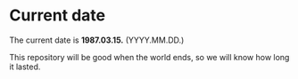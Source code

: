 # Current date

The current date is **1987.03.15.** (YYYY.MM.DD.)

This repository will be good when the world ends, so we will know how long it lasted.